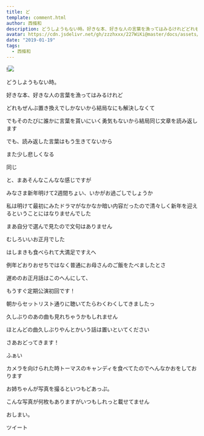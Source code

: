 ```yaml
---
title: ど
template: comment.html
author: 西條和
description: どうしようもない時。好きな本、好きな人の言葉を漁ってはみるけれどどれもぜんぶ置き換えでしかないから結局なにも解決しな...
avatar: https://cdn.jsdelivr.net/gh/zzzhxxx/227WiKi@master/docs/assets/photo/avatar/nagomi.jpg
date: "2019-01-19"
tags:
  - 西條和
---
```


!![](https://cdn.jsdelivr.net/gh/227WiKi/227WiKi-image@master/blog-image/nagomi-2019-01-19_1.jpg)


















どうしようもない時。











好きな本、好きな人の言葉を漁ってはみるけれど











どれもぜんぶ置き換えでしかないから結局なにも解決しなくて











でもそのたびに誰かに言葉を貰いにいく勇気もないから結局同じ文章を読み返します














でも、読み返した言葉はもう生きてないから

また少し悲しくなる













同じ
















と、まあそんなこんなな感じですが











みなさま新年明けて2週間ちょい、いかがお過ごしでしょうか













私は明けて最初にみたドラマがなかなか暗い内容だったので清々しく新年を迎えるということにはなりませんでした











まあ自分で選んで見たので文句はありません











むしろいいお正月でした












はしまきも食べられて大満足ですえへ













例年どおりおせちではなく普通にお母さんのご飯をたべましたとさ















遅めのお正月話はこのへんにして、












もうすぐ定期公演初回です！











朝からセットリスト通りに聴いてたらわくわくしてきましたっ








久しぶりのあの曲も見れちゃうかもしれません










ほとんどの曲久しぶりやんとかいう話は置いといてください













さあおどってきます！


















ふぁい









カメラを向けられた時トーマスのキャンディを食べてたのでへんなかおをしております













お姉ちゃんが写真を撮るといつもどあっぷ。








こんな写真が何枚もありますがいつもしれっと載せてません


















おしまい。


ツイート



